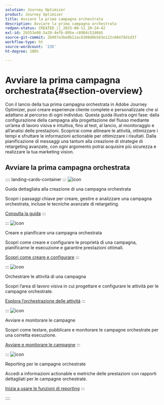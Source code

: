 ```yaml
---
solution: Journey Optimizer
product: Journey Optimizer
title: Avviare la prima campagna orchestrata
description: Avviare la prima campagna orchestrata
redpen-status: CREATED_||_2025-08-11_20-24-42
exl-id: 2b553e08-5a20-4efb-895e-c8984c52d6b5
source-git-commit: 2b907a3be8b11ac6308d0b563e122c88478d1d37
workflow-type: ht
source-wordcount: '235'
ht-degree: 100%

---
```


# Avviare la prima campagna orchestrata{#section-overview}

Con il lancio della tua prima campagna orchestrata in Adobe Journey Optimizer, puoi creare esperienze cliente complete e personalizzate che si adattano al percorso di ogni individuo. Questa guida illustra ogni fase: dalla configurazione della campagna alla progettazione del flusso mediante un’area di lavoro visiva e intuitiva, fino al test, al lancio, al monitoraggio e all’analisi delle prestazioni. Scoprirai come allineare le attività, ottimizzare i tempi e sfruttare le informazioni actionable per ottimizzare i risultati. Dalla pianificazione di messaggi una tantum alla creazione di strategie di retargeting avanzate, con ogni argomento potrai acquisire più sicurezza e realizzare la tua marketing vision.

## Avviare la prima campagna orchestrata

:::: landing-cards-container
:::
![icon](https://cdn.experienceleague.adobe.com/icons/circle-play.svg?lang=it)

Guida dettagliata alla creazione di una campagna orchestrata

Scopri i passaggi chiave per creare, gestire e analizzare una campagna orchestrata, incluse le tecniche avanzate di retargeting.

[Consulta la guida](../using/orchestrated/gs-campaign-creation.md)
:::

:::
![icon](https://cdn.experienceleague.adobe.com/icons/list-check.svg?lang=it)

Creare e pianificare una campagna orchestrata

Scopri come creare e configurare le proprietà di una campagna, pianificarne le esecuzione e garantire prestazioni ottimali.

[Scopri come creare e configurare](../using/orchestrated/create-orchestrated-campaign.md)
:::

:::
![icon](https://cdn.experienceleague.adobe.com/icons/code-branch.svg)

Orchestrare le attività di una campagna

Scopri l’area di lavoro visiva in cui progettare e configurare le attività per le campagne orchestrate.

[Esplora l’orchestrazione delle attività](../using/orchestrated/orchestrate-activities.md)
:::

:::
![icon](https://cdn.experienceleague.adobe.com/icons/gear.svg)

Avviare e monitorare le campagne

Scopri come testare, pubblicare e monitorare le campagne orchestrate per una corretta esecuzione.

[Avviare e monitorare le campagne](../using/orchestrated/start-monitor-campaigns.md)
:::

:::
![icon](https://cdn.experienceleague.adobe.com/icons/chart-line.svg?lang=it)

Reporting per le campagne orchestrate

Accedi a informazioni actionable e metriche delle prestazioni con rapporti dettagliati per le campagne orchestrate.

[Inizia a usare le funzioni di reporting](../using/orchestrated/reporting-campaigns.md)
:::

::::
